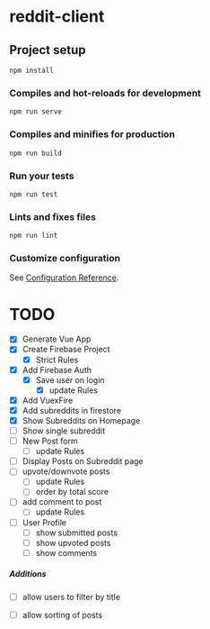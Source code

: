 # reddit-client

## Project setup
```
npm install
```

### Compiles and hot-reloads for development
```
npm run serve
```

### Compiles and minifies for production
```
npm run build
```

### Run your tests
```
npm run test
```

### Lints and fixes files
```
npm run lint
```

### Customize configuration
See [Configuration Reference](https://cli.vuejs.org/config/).

# TODO
- [x] Generate Vue App
- [x] Create Firebase Project
    - [x] Strict Rules
- [x] Add Firebase Auth
    - [x] Save user on login
        - [x] update Rules
- [x] Add VuexFire
- [x] Add subreddits in firestore
- [x] Show Subreddits on Homepage
- [ ] Show single subreddit
- [ ] New Post form
    - [ ] update Rules
- [ ] Display Posts on Subreddit page
- [ ] upvote/downvote posts
    - [ ] update Rules
    - [ ] order by total score
- [ ] add comment to post
    - [ ] update Rules
- [ ] User Profile
    - [ ] show submitted posts
    - [ ] show upvoted posts
    - [ ] show comments

##### Additions

- [ ] allow users to filter by title
- [ ] allow sorting of posts


